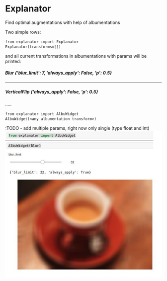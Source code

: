 # Explanator

Find optimal augmentations with help of albumentations

Two simple rows:

```
from explanator import Explanator
Explanator(transforms=[])
```

and all current transformations in albumentations with params will be printed:

##### Blur {'blur_limit': 7, 'always_apply': False, 'p': 0.5}

------------------------------------

##### VerticalFlip {'always_apply': False, 'p': 0.5}

.....

```
from explanator import AlbuWidget
AlbuWidget(<any albumentation transform>)
```
    
:TODO - add multiple params, right now only single (type float and int)
![Example](https://github.com/DBusAI/Explanator/blob/master/AlbuWidget.jpeg)
